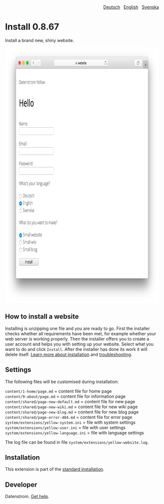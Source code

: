 <p align="right"><a href="README-de.md">Deutsch</a> &nbsp; <a href="README.md">English</a> &nbsp; <a href="README-sv.md">Svenska</a></p>

# Install 0.8.67

Install a brand new, shiny website.

<p align="center"><img src="install-screenshot.png?raw=true" width="795" height="836" alt="Screenshot"></p>

## How to install a website

Installing is unzipping one file and you are ready to go. First the installer checks whether all requirements have been met, for example whether your web server is working properly. Then the installer offers you to create a user account and helps you with setting up your website. Select what you want to do and click `Install`. After the installer has done its work it will delete itself. [Learn more about installation](https://datenstrom.se/yellow/help/how-to-get-started) and [troubleshooting](https://datenstrom.se/yellow/help/troubleshooting).

## Settings

The following files will be customised during installation:

`content/1-home/page.md` = content file for home page  
`content/9-about/page.md` = content file for information page  
`content/shared/page-new-default.md` = content file for new page  
`content/shared/page-new-wiki.md` = content file for new wiki page  
`content/shared/page-new-blog.md` = content file for new blog page  
`content/shared/page-error-404.md` = content file for error page  
`system/extensions/yellow-system.ini` = file with system settings  
`system/extensions/yellow-user.ini` = file with user settings  
`system/extensions/yellow-language.ini` = file with language settings  

The log file can be found in file `system/extensions/yellow-website.log`.

## Installation

This extension is part of the [standard installation](https://github.com/datenstrom/yellow).

## Developer

Datenstrom. [Get help](https://datenstrom.se/yellow/help/).
